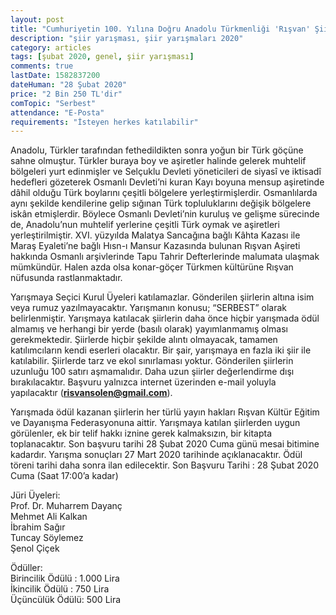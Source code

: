 ```yaml
---
layout: post
title: "Cumhuriyetin 100. Yılına Doğru Anadolu Türkmenliği 'Rışvan' Şiir Şöleni ve Yarışması"
description: "şiir yarışması, şiir yarışmaları 2020"
category: articles
tags: [şubat 2020, genel, şiir yarışması]
comments: true
lastDate: 1582837200
dateHuman: "28 Şubat 2020"
price: "2 Bin 250 TL'dir"
comTopic: "Serbest"
attendance: "E-Posta"
requirements: "İsteyen herkes katılabilir"
---
```


Anadolu, Türkler tarafından fethedildikten sonra yoğun bir Türk göçüne sahne olmuştur. Türkler buraya boy ve aşiretler halinde gelerek muhtelif bölgeleri yurt edinmişler ve Selçuklu Devleti yöneticileri de siyasî ve iktisadî hedefleri gözeterek Osmanlı Devleti’ni kuran Kayı boyuna mensup aşiretinde dâhil olduğu Türk boylarını çeşitli bölgelere yerleştirmişlerdir. Osmanlılarda aynı şekilde kendilerine gelip sığınan Türk topluluklarını değişik bölgelere iskân etmişlerdir. Böylece Osmanlı Devleti’nin kuruluş ve gelişme sürecinde de, Anadolu’nun muhtelif yerlerine çeşitli Türk oymak ve aşiretleri yerleştirilmiştir. XVI. yüzyılda Malatya Sancağına bağlı Kâhta Kazası ile Maraş Eyaleti’ne bağlı Hısn-ı Mansur Kazasında bulunan Rışvan Aşireti hakkında Osmanlı arşivlerinde Tapu Tahrir Defterlerinde malumata ulaşmak mümkündür. Halen azda olsa konar-göçer Türkmen kültürüne Rışvan nüfusunda rastlanmaktadır.  

Yarışmaya Seçici Kurul Üyeleri katılamazlar. Gönderilen şiirlerin altına isim veya rumuz yazılmayacaktır. Yarışmanın konusu; “SERBEST” olarak belirlenmiştir. Yarışmaya katılacak şiirlerin daha önce hiçbir yarışmada ödül almamış ve herhangi bir yerde (basılı olarak) yayımlanmamış olması gerekmektedir. Şiirlerde hiçbir şekilde alıntı olmayacak, tamamen katılımcıların kendi eserleri olacaktır. Bir şair, yarışmaya en fazla iki şiir ile katılabilir. Şiirlerde tarz ve ekol sınırlaması yoktur. Gönderilen şiirlerin uzunluğu 100 satırı aşmamalıdır. Daha uzun şiirler değerlendirme dışı bırakılacaktır. Başvuru yalnızca internet üzerinden e-mail yoluyla yapılacaktır (**risvansolen@gmail.com**).  

Yarışmada ödül kazanan şiirlerin her türlü yayın hakları Rışvan Kültür Eğitim ve Dayanışma Federasyonuna aittir. Yarışmaya katılan şiirlerden uygun görülenler, ek bir telif hakkı iznine gerek kalmaksızın, bir kitapta toplanacaktır. Son başvuru tarihi 28 Şubat 2020 Cuma günü mesai bitimine kadardır. Yarışma sonuçları 27 Mart 2020 tarihinde açıklanacaktır. Ödül töreni tarihi daha sonra ilan edilecektir.
Son Başvuru Tarihi : 28 Şubat 2020 Cuma (Saat 17:00’a kadar)

Jüri Üyeleri:  
Prof. Dr. Muharrem Dayanç  
Mehmet Ali Kalkan  
İbrahim Sağır  
Tuncay Söylemez  
Şenol Çiçek  

Ödüller:  
Birincilik Ödülü : 1.000 Lira  
İkincilik Ödülü : 750 Lira  
Üçüncülük Ödülü: 500 Lira